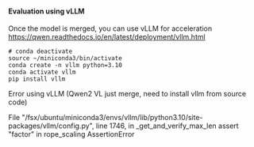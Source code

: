 ####  Evaluation using vLLM 

Once the model is merged, you can use vLLM for acceleration 
https://qwen.readthedocs.io/en/latest/deployment/vllm.html

```
# conda deactivate 
source ~/miniconda3/bin/activate
conda create -n vllm python=3.10 
conda activate vllm
pip install vllm
```

Error using vLLM (Qwen2 VL just merge, need to install vllm from source code)

  File "/fsx/ubuntu/miniconda3/envs/vllm/lib/python3.10/site-packages/vllm/config.py", line 1746, in _get_and_verify_max_len
    assert "factor" in rope_scaling
AssertionError